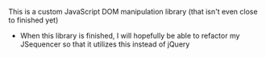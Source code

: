 This is a custom JavaScript DOM manipulation library (that isn't even close to finished yet)

- When this library is finished, I will hopefully be able to refactor my JSequencer so that it utilizes this instead of jQuery
